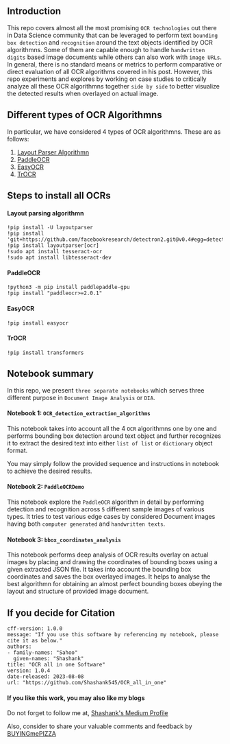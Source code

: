 ## Introduction

This repo covers almost all the most promising `OCR technologies` out there in Data Science community that can be leveraged to perform
text `bounding box detection` and `recognition` around the text objects identified by OCR algorithmns. Some of them are capable enough to handle 
`handwritten digits` based image documents while others can also work with `image URLs`. In general, there is no standard means or metrics to perform comparative or direct evaluation of all OCR algorithms covered in his post. However, this repo experiments and explores by working on case studies to critically analyze all these OCR algorithmns together `side by side` to better visualize the detected results when overlayed on actual image.



## Different types of OCR Algorithmns

In particular, we have considered 4 types of OCR algorithmns. These are as follows:

1. [Layout Parser Algorithmn](https://pypi.org/project/layoutparser/)
2. [PaddleOCR](https://github.com/PaddlePaddle/PaddleOCR)
3. [EasyOCR](https://github.com/JaidedAI/EasyOCR)
4. [TrOCR](https://huggingface.co/docs/transformers/model_doc/trocr)


## Steps to install all OCRs

#### Layout parsing algorithmn
```code
!pip install -U layoutparser
!pip install 'git+https://github.com/facebookresearch/detectron2.git@v0.4#egg=detectron2' 
!pip install layoutparser[ocr]      
!sudo apt install tesseract-ocr
!sudo apt install libtesseract-dev
```


#### PaddleOCR
```code
!python3 -m pip install paddlepaddle-gpu
!pip install "paddleocr>=2.0.1"
```


#### EasyOCR
```code
!pip install easyocr
```

#### TrOCR
```code
!pip install transformers
```

## Notebook summary

In this repo, we present `three separate notebooks` which serves three different purpose in `Document Image Analysis` or `DIA`.

#### Notebook 1: `OCR_detection_extraction_algorithms`
This notebook takes into account all the 4 `OCR` algorithmns one by one and performs bounding box detection around text object and further recognizes it to extract
the desired text into either `list of list` or `dictionary` object format.

You may simply follow the provided sequence and instructions in notebook to achieve the desired results.

#### Notebook 2: `PaddleOCRDemo`
This notebook explore the `PaddleOCR` algorithm in detail by performing detection and recognition across `5` different sample images of various types.
It tries to test various edge cases by considered Document images having both `computer generated` and `handwritten texts`.

#### Notebook 3: `bbox_coordinates_analysis`
This notebook performs deep analysis of OCR results overlay on actual images by placing and drawing the coordinates of bounding boxes using a given extracted 
JSON file. It takes into account the bounding box coordinates and saves the box overlayed images. It helps to analyse the best algorithmn for obtaining an almost perfect bounding boxes obeying the layout and structure of provided image document.



## If you decide for Citation 

```code
cff-version: 1.0.0
message: "If you use this software by referencing my notebook, please cite it as below."
authors:
- family-names: "Sahoo"
  given-names: "Shashank"
title: "OCR all in one Software"
version: 1.0.4
date-released: 2023-08-08
url: "https://github.com/Shashank545/OCR_all_in_one"

```

#### If you like this work, you may also like my blogs

Do not forget to follow me at, [Shashank's Medium Profile](https://medium.com/@Immaculate_sha2nk)

Also, consider to share your valuable comments and feedback by [BUYINGmePIZZA](https://www.buymeacoffee.com/mrtensorllm)
